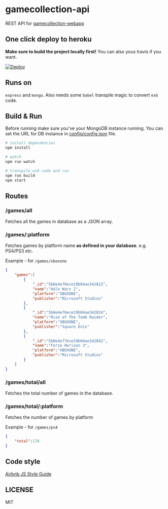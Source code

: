 # gamecollection-api
REST API for [gamecollection-webapp](https://github.com/ShawonAshraf/gamecollection-webapp)

## One click deploy to heroku
**Make sure to build the project locally first!** You can also yous travis if you want.

[![Deploy](https://www.herokucdn.com/deploy/button.svg)](https://heroku.com/deploy)

## Runs on
`express` and `mongo`. Also needs some `babel` transpile magic to convert `es6` code. 

## Build & Run
Before running make sure you've your MongoDB instance running. You can set the URL for DB instance in [config/config.json]("./config/config.json) file.

```bash
# install dependencies
npm install

# watch
npm run watch

# transpile es6 code and run
npm run build 
npm start
```

## Routes

### /games/all
Fetches all the games in database as a JSON array.

### /games/:platform
Fetches games by platform name **as defined in your database**. e.g. PS4/PS3 etc.

Example - for `/games/xboxone`
```json
{
    "games":[
        {
            "_id":"5b8e4e76ece19b04ae342822",
            "name":"Halo Wars 2",
            "platform":"XBOXONE",
            "publisher":"Microsoft Studios"
        },
        {
            "_id":"5b8e4e76ece19b04ae342824",
            "name":"Rise of The Tomb Raider",
            "platform":"XBOXONE",
            "publisher":"Square Enix"
        },
        {
            "_id":"5b8e4e77ece19b04ae342842",
            "name":"Forza Horizon 3",
            "platform":"XBOXONE",
            "publisher":"Microsoft Studios"
        }
    ]
}
```

### /games/total/all
Fetches the total number of games in the database.

### /games/total/:platform
Fetches the number of games by platform

Example - for `/games/ps4`
```json
{
    "total":178
}
```
## Code style
[Airbnb JS Style Guide](https://github.com/airbnb/javascript)

## LICENSE
MIT
